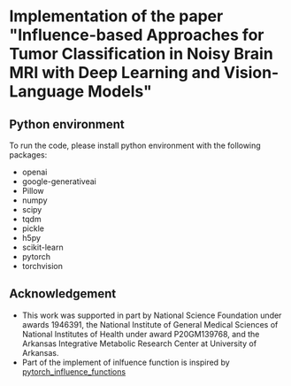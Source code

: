 # Implementation of the paper "Influence-based Approaches for Tumor Classification in Noisy Brain MRI with Deep Learning and Vision-Language Models"

## Python environment
To run the code, please install python environment with the following packages:
- openai
- google-generativeai
- Pillow
- numpy
- scipy
- tqdm
- pickle
- h5py
- scikit-learn
- pytorch
- torchvision

## Acknowledgement
- This work was supported  in part by National Science Foundation under awards 1946391, the National Institute of General Medical Sciences of National Institutes of Health under award P20GM139768, and the Arkansas Integrative Metabolic Research Center at University of Arkansas.
- Part of the implement of inlfuence function is inspired by [pytorch_influence_functions](https://github.com/nimarb/pytorch_influence_functions)
